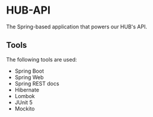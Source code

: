 # HUB-API

The Spring-based application that powers our HUB's API.

## Tools

The following tools are used:

 [//]: # (TODO: table format with tool description) 

- Spring Boot
- Spring Web
- Spring REST docs
- Hibernate
- Lombok
- JUnit 5
- Mockito
